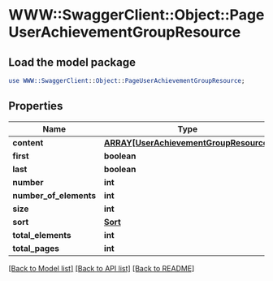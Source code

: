# WWW::SwaggerClient::Object::PageUserAchievementGroupResource

## Load the model package
```perl
use WWW::SwaggerClient::Object::PageUserAchievementGroupResource;
```

## Properties
Name | Type | Description | Notes
------------ | ------------- | ------------- | -------------
**content** | [**ARRAY[UserAchievementGroupResource]**](UserAchievementGroupResource.md) |  | [optional] 
**first** | **boolean** |  | [optional] 
**last** | **boolean** |  | [optional] 
**number** | **int** |  | [optional] 
**number_of_elements** | **int** |  | [optional] 
**size** | **int** |  | [optional] 
**sort** | [**Sort**](Sort.md) |  | [optional] 
**total_elements** | **int** |  | [optional] 
**total_pages** | **int** |  | [optional] 

[[Back to Model list]](../README.md#documentation-for-models) [[Back to API list]](../README.md#documentation-for-api-endpoints) [[Back to README]](../README.md)


